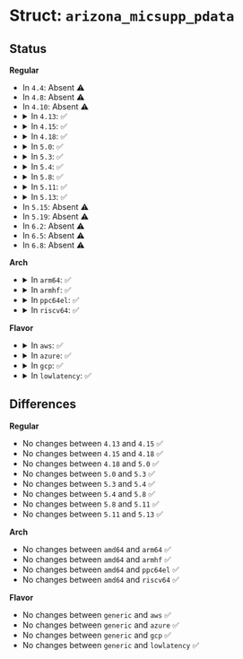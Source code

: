 # Struct: <code>arizona_micsupp_pdata</code>

## Status
<b>Regular</b>
<ul>
<li>
In <code>4.4</code>: Absent ⚠️
</li>
<li>
In <code>4.8</code>: Absent ⚠️
</li>
<li>
In <code>4.10</code>: Absent ⚠️
</li>
<li>
<details>
<summary>In <code>4.13</code>: ✅</summary>

```c
struct arizona_micsupp_pdata {
    const struct regulator_init_data *init_data;
};
```
</details>
</li>
<li>
<details>
<summary>In <code>4.15</code>: ✅</summary>

```c
struct arizona_micsupp_pdata {
    const struct regulator_init_data *init_data;
};
```
</details>
</li>
<li>
<details>
<summary>In <code>4.18</code>: ✅</summary>

```c
struct arizona_micsupp_pdata {
    const struct regulator_init_data *init_data;
};
```
</details>
</li>
<li>
<details>
<summary>In <code>5.0</code>: ✅</summary>

```c
struct arizona_micsupp_pdata {
    const struct regulator_init_data *init_data;
};
```
</details>
</li>
<li>
<details>
<summary>In <code>5.3</code>: ✅</summary>

```c
struct arizona_micsupp_pdata {
    const struct regulator_init_data *init_data;
};
```
</details>
</li>
<li>
<details>
<summary>In <code>5.4</code>: ✅</summary>

```c
struct arizona_micsupp_pdata {
    const struct regulator_init_data *init_data;
};
```
</details>
</li>
<li>
<details>
<summary>In <code>5.8</code>: ✅</summary>

```c
struct arizona_micsupp_pdata {
    const struct regulator_init_data *init_data;
};
```
</details>
</li>
<li>
<details>
<summary>In <code>5.11</code>: ✅</summary>

```c
struct arizona_micsupp_pdata {
    const struct regulator_init_data *init_data;
};
```
</details>
</li>
<li>
<details>
<summary>In <code>5.13</code>: ✅</summary>

```c
struct arizona_micsupp_pdata {
    const struct regulator_init_data *init_data;
};
```
</details>
</li>
<li>
In <code>5.15</code>: Absent ⚠️
</li>
<li>
In <code>5.19</code>: Absent ⚠️
</li>
<li>
In <code>6.2</code>: Absent ⚠️
</li>
<li>
In <code>6.5</code>: Absent ⚠️
</li>
<li>
In <code>6.8</code>: Absent ⚠️
</li>
</ul>
<b>Arch</b>
<ul>
<li>
<details>
<summary>In <code>arm64</code>: ✅</summary>

```c
struct arizona_micsupp_pdata {
    const struct regulator_init_data *init_data;
};
```
</details>
</li>
<li>
<details>
<summary>In <code>armhf</code>: ✅</summary>

```c
struct arizona_micsupp_pdata {
    const struct regulator_init_data *init_data;
};
```
</details>
</li>
<li>
<details>
<summary>In <code>ppc64el</code>: ✅</summary>

```c
struct arizona_micsupp_pdata {
    const struct regulator_init_data *init_data;
};
```
</details>
</li>
<li>
<details>
<summary>In <code>riscv64</code>: ✅</summary>

```c
struct arizona_micsupp_pdata {
    const struct regulator_init_data *init_data;
};
```
</details>
</li>
</ul>
<b>Flavor</b>
<ul>
<li>
<details>
<summary>In <code>aws</code>: ✅</summary>

```c
struct arizona_micsupp_pdata {
    const struct regulator_init_data *init_data;
};
```
</details>
</li>
<li>
<details>
<summary>In <code>azure</code>: ✅</summary>

```c
struct arizona_micsupp_pdata {
    const struct regulator_init_data *init_data;
};
```
</details>
</li>
<li>
<details>
<summary>In <code>gcp</code>: ✅</summary>

```c
struct arizona_micsupp_pdata {
    const struct regulator_init_data *init_data;
};
```
</details>
</li>
<li>
<details>
<summary>In <code>lowlatency</code>: ✅</summary>

```c
struct arizona_micsupp_pdata {
    const struct regulator_init_data *init_data;
};
```
</details>
</li>
</ul>

## Differences
<b>Regular</b>
<ul>
<li>
No changes between <code>4.13</code> and <code>4.15</code> ✅
</li>
<li>
No changes between <code>4.15</code> and <code>4.18</code> ✅
</li>
<li>
No changes between <code>4.18</code> and <code>5.0</code> ✅
</li>
<li>
No changes between <code>5.0</code> and <code>5.3</code> ✅
</li>
<li>
No changes between <code>5.3</code> and <code>5.4</code> ✅
</li>
<li>
No changes between <code>5.4</code> and <code>5.8</code> ✅
</li>
<li>
No changes between <code>5.8</code> and <code>5.11</code> ✅
</li>
<li>
No changes between <code>5.11</code> and <code>5.13</code> ✅
</li>
</ul>
<b>Arch</b>
<ul>
<li>
No changes between <code>amd64</code> and <code>arm64</code> ✅
</li>
<li>
No changes between <code>amd64</code> and <code>armhf</code> ✅
</li>
<li>
No changes between <code>amd64</code> and <code>ppc64el</code> ✅
</li>
<li>
No changes between <code>amd64</code> and <code>riscv64</code> ✅
</li>
</ul>
<b>Flavor</b>
<ul>
<li>
No changes between <code>generic</code> and <code>aws</code> ✅
</li>
<li>
No changes between <code>generic</code> and <code>azure</code> ✅
</li>
<li>
No changes between <code>generic</code> and <code>gcp</code> ✅
</li>
<li>
No changes between <code>generic</code> and <code>lowlatency</code> ✅
</li>
</ul>
